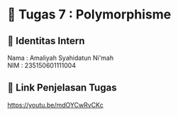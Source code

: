 # 📁 Tugas 7 : Polymorphisme

## 👤 Identitas Intern
Nama : Amaliyah Syahidatun Ni'mah            
NIM  : 235150601111004

## 🔗 Link Penjelasan Tugas

https://youtu.be/mdOYCwRvCKc

